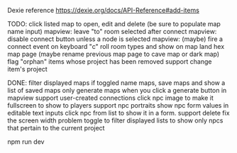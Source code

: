 
Dexie reference
https://dexie.org/docs/API-Reference#add-items



TODO:
click listed map to open, edit and delete (be sure to populate map name input)
mapview: leave "to" room selected after connect
mapview: disable connect button unless a node is selected
mapview: (maybe) fire a connect event on keyboard "c"
roll room types and show on map
land hex map page (maybe rename previous map page to cave map or dark map)
flag "orphan" items whose project has been removed
support change item's project

DONE:
filter displayed maps if toggled
name maps, save maps and show a list of saved maps
only generate maps when you click a generate button
in mapview support user-created connections
click npc image to make it fullscreen to show to players
support npc portraits
show npc form values in editable text inputs
click npc from list to show it in a form. support delete
fix the screen width problem
toggle to filter displayed lists to show only npcs that pertain to the current project




npm run dev

